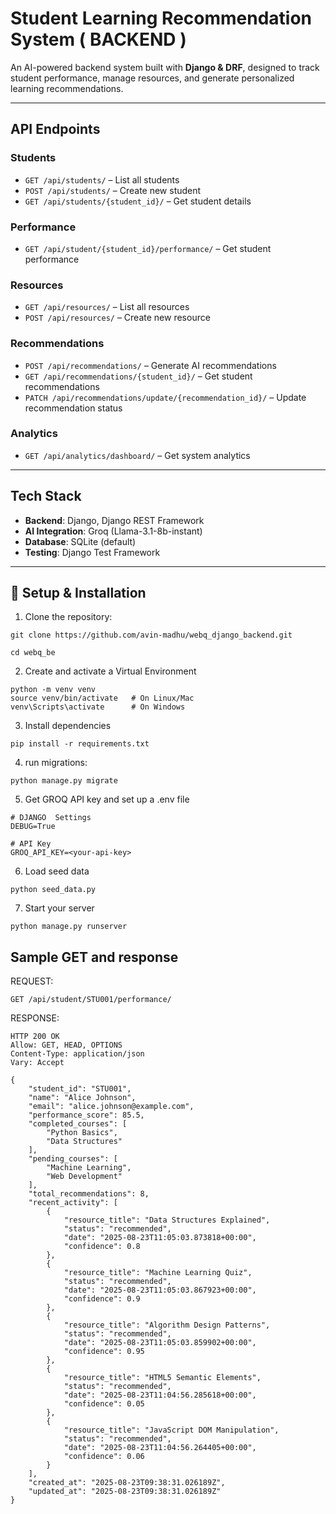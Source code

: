 # Student Learning Recommendation System ( BACKEND )  

An AI-powered backend system built with **Django & DRF**, designed to track student performance, manage resources, and generate personalized learning recommendations.  

---

## API Endpoints  

### Students  
- `GET /api/students/` – List all students  
- `POST /api/students/` – Create new student  
- `GET /api/students/{student_id}/` – Get student details  

### Performance  
- `GET /api/student/{student_id}/performance/` – Get student performance  

### Resources  
- `GET /api/resources/` – List all resources  
- `POST /api/resources/` – Create new resource  

### Recommendations  
- `POST /api/recommendations/` – Generate AI recommendations  
- `GET /api/recommendations/{student_id}/` – Get student recommendations  
- `PATCH /api/recommendations/update/{recommendation_id}/` – Update recommendation status  

### Analytics  
- `GET /api/analytics/dashboard/` – Get system analytics  

---

## Tech Stack  
- **Backend**: Django, Django REST Framework  
- **AI Integration**: Groq (Llama-3.1-8b-instant)  
- **Database**: SQLite (default)
- **Testing**: Django Test Framework  
---

## 🚀 Setup & Installation  

1. Clone the repository:  

```
git clone https://github.com/avin-madhu/webq_django_backend.git
   
cd webq_be
```
2. Create and activate a Virtual Environment

```
python -m venv venv
source venv/bin/activate   # On Linux/Mac
venv\Scripts\activate      # On Windows
```
3. Install dependencies

```
pip install -r requirements.txt
```
4. run migrations:
```
python manage.py migrate
```
5. Get GROQ API key and set up a .env file
```
# DJANGO  Settings
DEBUG=True

# API Key
GROQ_API_KEY=<your-api-key>
```
6. Load seed data
```
python seed_data.py
```
7. Start your server
```
python manage.py runserver
```
## Sample GET and response

REQUEST:
```
GET /api/student/STU001/performance/
```
RESPONSE:
```
HTTP 200 OK
Allow: GET, HEAD, OPTIONS
Content-Type: application/json
Vary: Accept

{
    "student_id": "STU001",
    "name": "Alice Johnson",
    "email": "alice.johnson@example.com",
    "performance_score": 85.5,
    "completed_courses": [
        "Python Basics",
        "Data Structures"
    ],
    "pending_courses": [
        "Machine Learning",
        "Web Development"
    ],
    "total_recommendations": 8,
    "recent_activity": [
        {
            "resource_title": "Data Structures Explained",
            "status": "recommended",
            "date": "2025-08-23T11:05:03.873818+00:00",
            "confidence": 0.8
        },
        {
            "resource_title": "Machine Learning Quiz",
            "status": "recommended",
            "date": "2025-08-23T11:05:03.867923+00:00",
            "confidence": 0.9
        },
        {
            "resource_title": "Algorithm Design Patterns",
            "status": "recommended",
            "date": "2025-08-23T11:05:03.859902+00:00",
            "confidence": 0.95
        },
        {
            "resource_title": "HTML5 Semantic Elements",
            "status": "recommended",
            "date": "2025-08-23T11:04:56.285618+00:00",
            "confidence": 0.05
        },
        {
            "resource_title": "JavaScript DOM Manipulation",
            "status": "recommended",
            "date": "2025-08-23T11:04:56.264405+00:00",
            "confidence": 0.06
        }
    ],
    "created_at": "2025-08-23T09:38:31.026189Z",
    "updated_at": "2025-08-23T09:38:31.026189Z"
}
```
